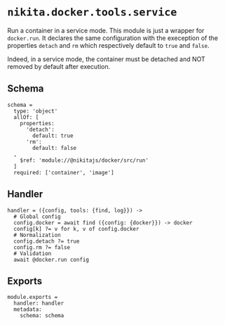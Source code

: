 
# `nikita.docker.tools.service`

Run a container in a service mode. This module is just a wrapper for
`docker.run`. It declares the same configuration with the exeception of the
properties `detach` and `rm` which respectively default to `true` and `false`.

Indeed, in a service mode, the container must be detached and NOT removed by default
after execution. 

## Schema

    schema =
      type: 'object'
      allOf: [
        properties:
          'detach':
            default: true
          'rm':
            default: false
      ,
        $ref: 'module://@nikitajs/docker/src/run'
      ]
      required: ['container', 'image']

## Handler

    handler = ({config, tools: {find, log}}) ->
      # Global config
      config.docker = await find ({config: {docker}}) -> docker
      config[k] ?= v for k, v of config.docker
      # Normalization
      config.detach ?= true
      config.rm ?= false
      # Validation
      await @docker.run config

## Exports

    module.exports =
      handler: handler
      metadata:
        schema: schema
